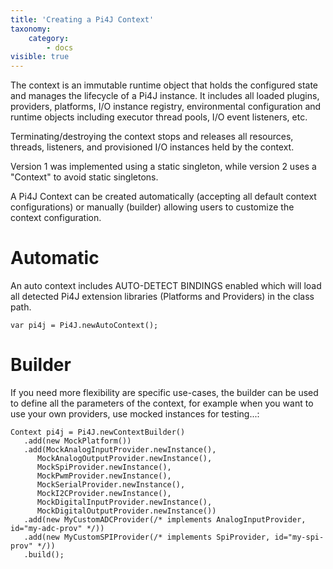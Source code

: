 ```yaml
---
title: 'Creating a Pi4J Context'
taxonomy:
    category:
        - docs
visible: true
---
```


The context is an immutable runtime object that holds the configured state and manages the lifecycle of a Pi4J instance. It includes all loaded plugins, providers, platforms, I/O instance registry, environmental configuration and runtime objects including executor thread pools,  I/O event listeners, etc.   

Terminating/destroying the context stops and releases all resources, threads, listeners, and provisioned I/O instances held by the context. 

Version 1 was implemented using a static singleton, while version 2 uses a "Context" to avoid static singletons. 

A Pi4J Context can be created automatically (accepting all default context configurations) or manually (builder) allowing users to customize the context configuration.

# Automatic
An auto context includes AUTO-DETECT BINDINGS enabled which will load all detected Pi4J extension libraries (Platforms and Providers) in the class path.

```
var pi4j = Pi4J.newAutoContext();
```

# Builder
If you need more flexibility are specific use-cases, the builder can be used to define all the parameters of the context, for example when you want to use your own providers, use mocked instances for testing...:

```
Context pi4j = Pi4J.newContextBuilder()
   .add(new MockPlatform())
   .add(MockAnalogInputProvider.newInstance(),
      MockAnalogOutputProvider.newInstance(),
      MockSpiProvider.newInstance(),
      MockPwmProvider.newInstance(),
      MockSerialProvider.newInstance(),
      MockI2CProvider.newInstance(),
      MockDigitalInputProvider.newInstance(),
      MockDigitalOutputProvider.newInstance())
   .add(new MyCustomADCProvider(/* implements AnalogInputProvider, id="my-adc-prov" */))
   .add(new MyCustomSPIProvider(/* implements SpiProvider, id="my-spi-prov" */))
   .build();
```
